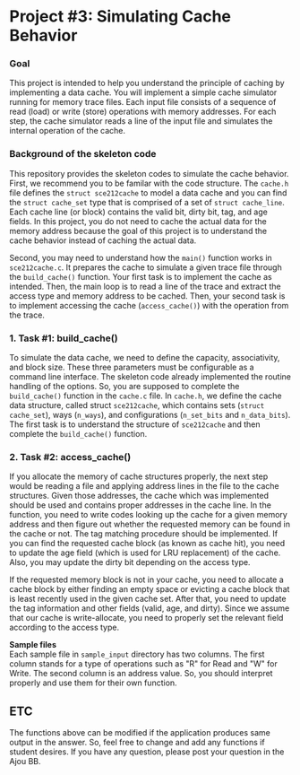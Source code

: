 # Project #3: Simulating Cache Behavior

### Goal
This project is intended to help you understand the principle of caching by implementing a data cache. You will implement a simple cache simulator running for memory trace files. Each input file consists of a sequence of read (load) or write (store) operations with memory addresses. For each step, the cache simulator reads a line of the input file and simulates the internal operation of the cache. 

### Background of the skeleton code

This repository provides the skeleton codes to simulate the cache behavior. First, we recommend you to be familar with the code structure.
The `cache.h` file defines the `struct sce212cache` to model a data cache and you can find the `struct cache_set` type that is comprised of
a set of `struct cache_line`. Each cache line (or block) contains the valid bit, dirty bit, tag, and age fields. In this project, you do not
need to cache the actual data for the memory address because the goal of this project is to understand the cache behavior instead of caching
the actual data. 

Second, you may need to understand how the `main()` function works in `sce212cache.c`. It prepares the cache to simulate a given trace file through 
the `build_cache()` function. Your first task is to implement the cache as intended. Then, the main loop is to read a line of the trace and extract
the access type and memory address to be cached. Then, your second task is to implement accessing the cache (`access_cache()`) with the operation from the trace.


### 1. Task #1: __build_cache()__  
To simulate the data cache, we need to define the capacity, associativity, and block size. These three parameters must be configurable as a command line
interface. The skeleton code already implemented the routine handling of the options. So, you are supposed to complete the `build_cache()` function in the
`cache.c` file. In `cache.h`, we define the cache data structure, called struct `sce212cache`, which contains sets (`struct cache_set`), ways (`n_ways`),
and configurations (`n_set_bits` and `n_data_bits`). The first task is to understand the structure of `sce212cache` and then complete the `build_cache()`
function. 

### 2. Task #2: __access_cache()__
If you allocate the memory of cache structures properly, the next step would be reading a file and applying address lines in the file to the cache
structures. Given those addresses, the cache which was implemented should be  used and contains proper addresses in the cache line. In the function,
you need to write codes looking up the cache for a given memory address and then figure out whether the requested memory can be found in the cache or
not. The tag matching procedure should be implemented. If you can find the requested cache block (as known as cache hit), you need to update the age
field (which is used for LRU replacement) of the cache. Also, you may update the dirty bit depending on the access type. 
    
If the requested memory block is not in your cache, you need to allocate a cache block by either finding an empty space or evicting a cache block that
is least recently used in the given cache set. After that, you need to update the tag information and other fields (valid, age, and dirty). Since we
assume that our cache is write-allocate, you need to properly set the relevant field according to the access type.
    
__Sample files__  
Each sample file in `sample_input` directory has two columns. The first column stands for 
a type of operations such as "R" for Read and "W" for Write. The second column is an address value.
So, you should interpret properly and use them for their own function.

## ETC
The functions above can be modified if the application produces same output in the answer.
So, feel free to change and add any functions if student desires. If you have any question, 
please post your question in the Ajou BB.
